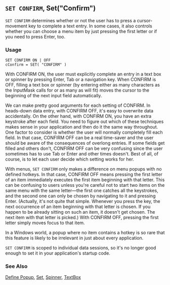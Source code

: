 ## `SET CONFIRM`, Set("Confirm")

`SET CONFIRM` determines whether or not the user has to press a cursor-movement key to complete a text entry. In some cases, it also controls whether you can choose a menu item by just pressing the first letter or if you need to press Enter, too.

### Usage

```foxpro
SET CONFIRM ON | OFF
cConfirm = SET( "CONFIRM" )
```

With CONFIRM ON, the user must explicitly complete an entry in a text box or spinner by pressing Enter, Tab or a navigation key. When CONFIRM is OFF, filling a text box or spinner (by entering either as many characters as the InputMask calls for or as many as will fit) moves the cursor to the beginning of the next input field automatically.

We can make pretty good arguments for each setting of CONFIRM. In heads-down data entry, with CONFIRM OFF, it's easy to overwrite data accidentally. On the other hand, with CONFIRM ON, you have an extra keystroke after each field. You need to figure out which of these techniques makes sense in your application and then do it the same way throughout. One factor to consider is whether the user will normally completely fill each field. In that case, CONFIRM OFF can be a real time-saver and the user should be aware of the consequences of overlong entries. If some fields get filled and others don't, CONFIRM OFF can be very confusing since the user sometimes has to use Tab or Enter and other times doesn't. Best of all, of course, is to let each user decide which setting works for her.

With menus, `SET CONFIRM` only makes a difference on menu popups with no defined hotkeys. In that case, CONFIRM OFF means pressing the first letter of an item immediately executes the first item beginning with that letter. This can be confusing to users unless you're careful not to start two items on the same menu with the same letter&mdash;the first one catches all the keystrokes, and the second one can only be chosen by navigating to it and pressing Enter. (Actually, it's not quite that simple. Whenever you press the key, the next occurrence of an item beginning with that letter is chosen. If you happen to be already sitting on such an item, it doesn't get chosen. The next item with that letter is picked.) With CONFIRM OFF, pressing the first letter simply moves focus to that item. 

In a Windows world, a popup where no item contains a hotkey is so rare that this feature is likely to be irrelevant in just about every application.

`SET CONFIRM` is scoped to individual data sessions, so it's no longer good enough to set it in your application's startup code.

### See Also

[Define Popup](s4g098.md), [Set](s4g126.md), [Spinner](s4g541.md), [TextBox](s4g548.md)